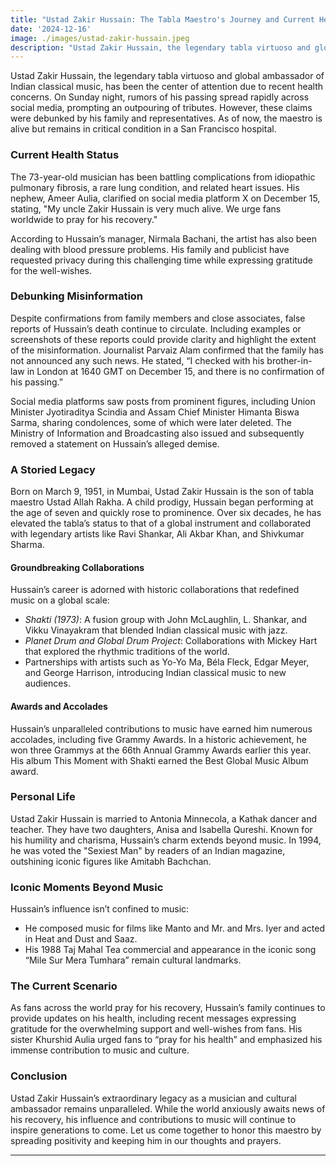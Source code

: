 ```yaml
---
title: "Ustad Zakir Hussain: The Tabla Maestro's Journey and Current Health Updates"
date: '2024-12-16'
image: ./images/ustad-zakir-hussain.jpeg
description: "Ustad Zakir Hussain, the legendary tabla virtuoso and global ambassador of Indian classical music, has been the center of attention due to recent health concerns. As of now, the maestro is alive but remains in critical condition in a San Francisco hospital."
---
```


Ustad Zakir Hussain, the legendary tabla virtuoso and global ambassador of Indian classical music, has been the center of attention due to recent health concerns. On Sunday night, rumors of his passing spread rapidly across social media, prompting an outpouring of tributes. However, these claims were debunked by his family and representatives. As of now, the maestro is alive but remains in critical condition in a San Francisco hospital.

### Current Health Status
The 73-year-old musician has been battling complications from idiopathic pulmonary fibrosis, a rare lung condition, and related heart issues. His nephew, Ameer Aulia, clarified on social media platform X on December 15, stating, \"My uncle Zakir Hussain is very much alive. We urge fans worldwide to pray for his recovery."

According to Hussain’s manager, Nirmala Bachani, the artist has also been dealing with blood pressure problems. His family and publicist have requested privacy during this challenging time while expressing gratitude for the well-wishes.

### Debunking Misinformation
Despite confirmations from family members and close associates, false reports of Hussain’s death continue to circulate. Including examples or screenshots of these reports could provide clarity and highlight the extent of the misinformation. Journalist Parvaiz Alam confirmed that the family has not announced any such news. He stated, “I checked with his brother-in-law in London at 1640 GMT on December 15, and there is no confirmation of his passing.”

Social media platforms saw posts from prominent figures, including Union Minister Jyotiraditya Scindia and Assam Chief Minister Himanta Biswa Sarma, sharing condolences, some of which were later deleted. The Ministry of Information and Broadcasting also issued and subsequently removed a statement on Hussain’s alleged demise.

### A Storied Legacy
Born on March 9, 1951, in Mumbai, Ustad Zakir Hussain is the son of tabla maestro Ustad Allah Rakha. A child prodigy, Hussain began performing at the age of seven and quickly rose to prominence. Over six decades, he has elevated the tabla’s status to that of a global instrument and collaborated with legendary artists like Ravi Shankar, Ali Akbar Khan, and Shivkumar Sharma.

#### Groundbreaking Collaborations
Hussain’s career is adorned with historic collaborations that redefined music on a global scale:

- *Shakti (1973)*: A fusion group with John McLaughlin, L. Shankar, and Vikku Vinayakram that blended Indian classical music with jazz.
- *Planet Drum and Global Drum Project*: Collaborations with Mickey Hart that explored the rhythmic traditions of the world.
- Partnerships with artists such as Yo-Yo Ma, Béla Fleck, Edgar Meyer, and George Harrison, introducing Indian classical music to new audiences.

#### Awards and Accolades
Hussain’s unparalleled contributions to music have earned him numerous accolades, including five Grammy Awards. In a historic achievement, he won three Grammys at the 66th Annual Grammy Awards earlier this year. His album This Moment with Shakti earned the Best Global Music Album award.

### Personal Life
Ustad Zakir Hussain is married to Antonia Minnecola, a Kathak dancer and teacher. They have two daughters, Anisa and Isabella Qureshi. Known for his humility and charisma, Hussain’s charm extends beyond music. In 1994, he was voted the "Sexiest Man" by readers of an Indian magazine, outshining iconic figures like Amitabh Bachchan.

### Iconic Moments Beyond Music
Hussain’s influence isn’t confined to music:

- He composed music for films like Manto and Mr. and Mrs. Iyer and acted in Heat and Dust and Saaz.
- His 1988 Taj Mahal Tea commercial and appearance in the iconic song “Mile Sur Mera Tumhara” remain cultural landmarks.

### The Current Scenario
As fans across the world pray for his recovery, Hussain’s family continues to provide updates on his health, including recent messages expressing gratitude for the overwhelming support and well-wishes from fans. His sister Khurshid Aulia urged fans to “pray for his health” and emphasized his immense contribution to music and culture.

### Conclusion
Ustad Zakir Hussain’s extraordinary legacy as a musician and cultural ambassador remains unparalleled. While the world anxiously awaits news of his recovery, his influence and contributions to music will continue to inspire generations to come. Let us come together to honor this maestro by spreading positivity and keeping him in our thoughts and prayers.

---